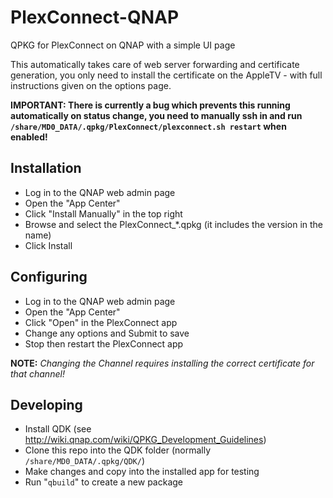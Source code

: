# PlexConnect-QNAP
QPKG for PlexConnect on QNAP with a simple UI page

This automatically takes care of web server forwarding and certificate generation, you only need to install the certificate on the AppleTV - with full instructions given on the options page.

**IMPORTANT: There is currently a bug which prevents this running automatically on status change, you need to manually ssh in and run `/share/MD0_DATA/.qpkg/PlexConnect/plexconnect.sh restart` when enabled!**

## Installation
* Log in to the QNAP web admin page
* Open the "App Center"
* Click "Install Manually" in the top right
* Browse and select the PlexConnect_*.qpkg (it includes the version in the name)
* Click Install

## Configuring
* Log in to the QNAP web admin page
* Open the "App Center"
* Click "Open" in the PlexConnect app
* Change any options and Submit to save
* Stop then restart the PlexConnect app

**NOTE:** *Changing the Channel requires installing the correct certificate for that channel!*

## Developing
* Install QDK (see http://wiki.qnap.com/wiki/QPKG_Development_Guidelines)
* Clone this repo into the QDK folder (normally `/share/MD0_DATA/.qpkg/QDK/`)
* Make changes and copy into the installed app for testing
* Run "`qbuild`" to create a new package
